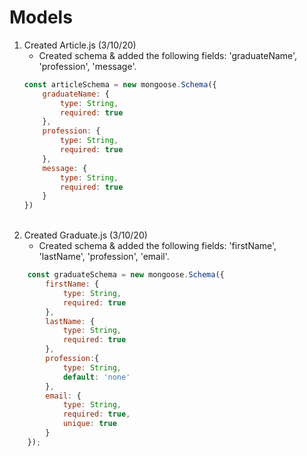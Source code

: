 # Models 

<!-- When changes are made in this directory write about it in here. -->
1. Created Article.js (3/10/20)
    - Created schema & added the following fields: 'graduateName', 'profession', 'message'.
    ```javascript    
    const articleSchema = new mongoose.Schema({
        graduateName: {
            type: String,
            required: true
        },
        profession: {
            type: String,
            required: true
        },
        message: {
            type: String,
            required: true
        }
    })
    ```
    <br>  
2. Created Graduate.js (3/10/20)
    - Created schema & added the following fields: 'firstName', 'lastName', 'profession', 'email'.  
```javascript
    const graduateSchema = new mongoose.Schema({
        firstName: {
            type: String,
            required: true
        },
        lastName: {
            type: String,
            required: true
        },
        profession:{
            type: String,
            default: 'none'
        },
        email: {
            type: String,
            required: true,
            unique: true
        }
    });
```

